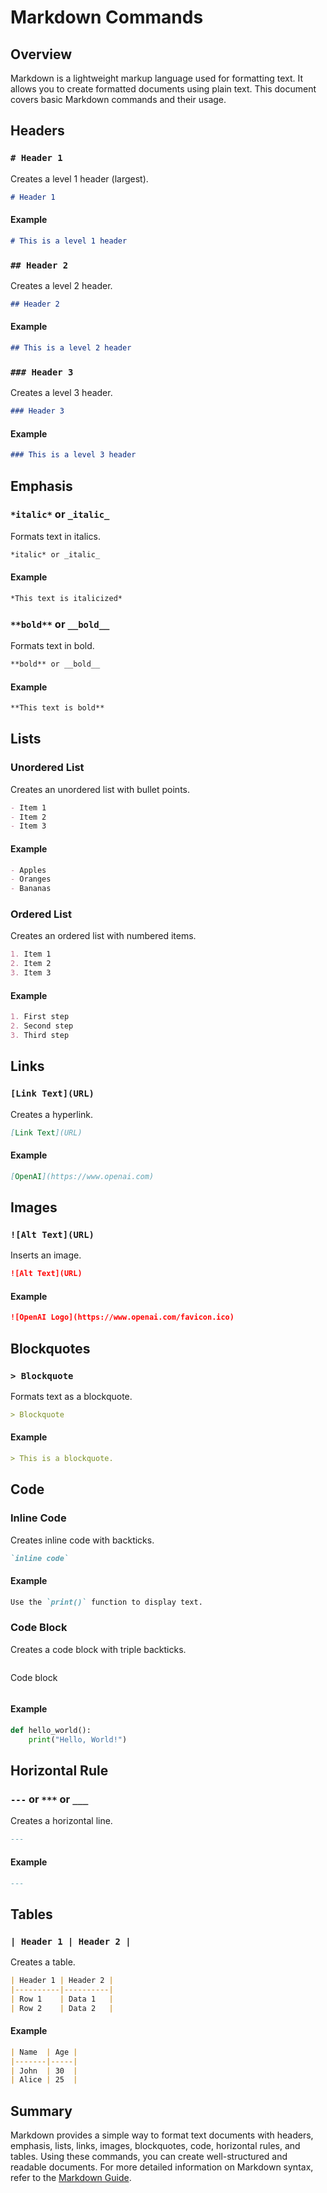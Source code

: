 # Markdown Commands

## Overview

Markdown is a lightweight markup language used for formatting text. It allows you to create formatted documents using plain text. This document covers basic Markdown commands and their usage.

## Headers

### `# Header 1`

Creates a level 1 header (largest).

```markdown
# Header 1
```

#### Example

```markdown
# This is a level 1 header
```

### `## Header 2`

Creates a level 2 header.

```markdown
## Header 2
```

#### Example

```markdown
## This is a level 2 header
```

### `### Header 3`

Creates a level 3 header.

```markdown
### Header 3
```

#### Example

```markdown
### This is a level 3 header
```

## Emphasis

### `*italic*` or `_italic_`

Formats text in italics.

```markdown
*italic* or _italic_
```

#### Example

```markdown
*This text is italicized*
```

### `**bold**` or `__bold__`

Formats text in bold.

```markdown
**bold** or __bold__
```

#### Example

```markdown
**This text is bold**
```

## Lists

### Unordered List

Creates an unordered list with bullet points.

```markdown
- Item 1
- Item 2
- Item 3
```

#### Example

```markdown
- Apples
- Oranges
- Bananas
```

### Ordered List

Creates an ordered list with numbered items.

```markdown
1. Item 1
2. Item 2
3. Item 3
```

#### Example

```markdown
1. First step
2. Second step
3. Third step
```

## Links

### `[Link Text](URL)`

Creates a hyperlink.

```markdown
[Link Text](URL)
```

#### Example

```markdown
[OpenAI](https://www.openai.com)
```

## Images

### `![Alt Text](URL)`

Inserts an image.

```markdown
![Alt Text](URL)
```

#### Example

```markdown
![OpenAI Logo](https://www.openai.com/favicon.ico)
```

## Blockquotes

### `> Blockquote`

Formats text as a blockquote.

```markdown
> Blockquote
```

#### Example

```markdown
> This is a blockquote.
```

## Code

### Inline Code

Creates inline code with backticks.

```markdown
`inline code`
```

#### Example

```markdown
Use the `print()` function to display text.
```

### Code Block

Creates a code block with triple backticks.

```markdown
```

Code block
```
```

#### Example

```python
def hello_world():
    print("Hello, World!")
```

## Horizontal Rule

### `---` or `***` or `___`

Creates a horizontal line.

```markdown
---
```

#### Example

```markdown
---
```

## Tables

### `| Header 1 | Header 2 |`

Creates a table.

```markdown
| Header 1 | Header 2 |
|----------|----------|
| Row 1    | Data 1   |
| Row 2    | Data 2   |
```

#### Example

```markdown
| Name  | Age |
|-------|-----|
| John  | 30  |
| Alice | 25  |
```

## Summary

Markdown provides a simple way to format text documents with headers, emphasis, lists, links, images, blockquotes, code, horizontal rules, and tables. Using these commands, you can create well-structured and readable documents. For more detailed information on Markdown syntax, refer to the [Markdown Guide](https://www.markdownguide.org/).